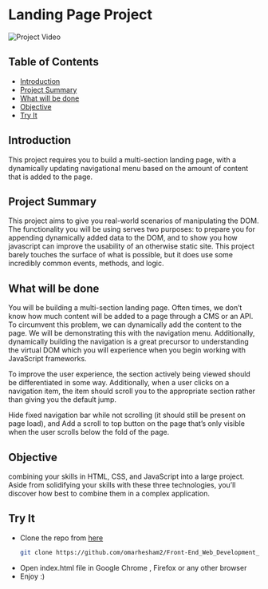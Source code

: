 # Landing Page Project
![Project Video](https://media.giphy.com/media/Px1FBPWfbHb3s1rqAD/giphy.gif)

## Table of Contents

 - [Introduction](#introduction)
 - [Project Summary](#project-summary)
 - [What will be done](#what-will-be-done)
 - [Objective](#objective)
 - [Try It](#try-it)


## Introduction
This project requires you to build a multi-section landing page, with a dynamically updating navigational menu based on the amount of content that is added to the page.

## Project Summary
This project aims to give you real-world scenarios of manipulating the DOM. The functionality you will be using serves two purposes: to prepare you for appending dynamically added data to the DOM, and to show you how javascript can improve the usability of an otherwise static site. This project barely touches the surface of what is possible, but it does use some incredibly common events, methods, and logic.


## What will be done
You will be building a multi-section landing page. Often times, we don’t know how much content will be added to a page through a CMS or an API. To circumvent this problem, we can dynamically add the content to the page. We will be demonstrating this with the navigation menu. Additionally, dynamically building the navigation is a great precursor to understanding the virtual DOM which you will experience when you begin working with JavaScript frameworks.

To improve the user experience, the section actively being viewed should be differentiated in some way. Additionally, when a user clicks on a navigation item, the item should scroll you to the appropriate section rather than giving you the default jump.

Hide fixed navigation bar while not scrolling (it should still be present on page load), and Add a scroll to top button on the page that’s only visible when the user scrolls below the fold of the page.


## Objective
combining your skills in HTML, CSS, and JavaScript into a large project. Aside from solidifying your skills with these three technologies, you’ll discover how best to combine them in a complex application.

## Try It
* Clone the repo from [here](https://github.com/omarhesham2/Front-End_Web_Development_Professional_Nanodegree)
  ```bash
  git clone https://github.com/omarhesham2/Front-End_Web_Development_Professional_Nanodegree.git
  ```
* Open index.html file in Google Chrome , Firefox or any other browser
* Enjoy :)
